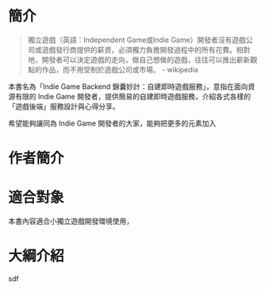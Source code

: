 # 簡介

> 獨立遊戲（英語：Independent Game或Indie Game）開發者沒有遊戲公司或遊戲發行商提供的薪資，必須獨力負擔開發過程中的所有花費。相對地，開發者可以決定遊戲的走向，做自己想做的遊戲，往往可以推出嶄新觀點的作品，而不用受制於遊戲公司或市場。 - wikipedia

本書名為「Indie Game Backend 錦囊妙計：自建即時遊戲服務」，意指在面向資源有限的 Indie Game 開發者，提供簡易的自建即時遊戲服務，介紹各式各樣的「遊戲後端」服務設計與心得分享。

希望能夠讓同為 Indie Game 開發者的大家，能夠把更多的元素加入

# 作者簡介

# 適合對象

本書內容適合小獨立遊戲開發環境使用，

# 大綱介紹

sdf

